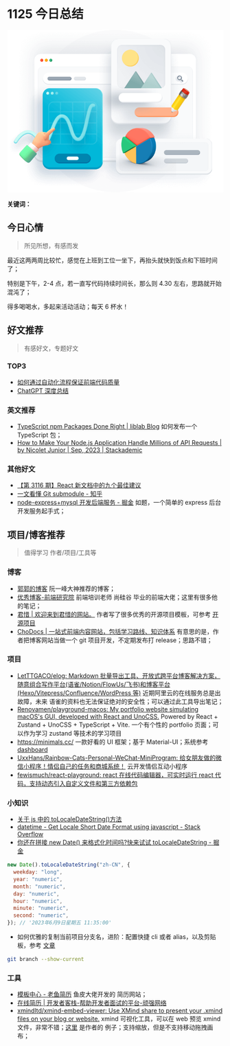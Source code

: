 # 1125 今日总结

![](./imgs/illustration_dashboard.png)

**关键词：**

## 今日心情

> 所见所想，有感而发

最近这两两周比较忙，感觉在上班到工位一坐下，再抬头就快到饭点和下班时间了；

特别是下午，2-4 点，若一直写代码持续时间长，那么则 4.30 左右，思路就开始混沌了；

得多喝喝水，多起来活动活动；每天 6 杯水！

## 好文推荐

> 有感好文，专题好文

### TOP3

- [如何通过自动化流程保证前端代码质量](https://blog.warmplace.cn/post/specification#Eslint)
- [ChatGPT 深度总结](https://blog.warmplace.cn/post/chatgpt#ChatGPT%E5%8F%91%E5%B1%95%E5%8E%86%E7%A8%8B)

### 英文推荐

- [TypeScript npm Packages Done Right | liblab Blog](https://blog.liblab.com/typescript-npm-packages-done-right/) 如何发布一个 TypeScript 包；
- [How to Make Your Node.js Application Handle Millions of API Requests | by Nicolet Junior | Sep, 2023 | Stackademic](https://blog.stackademic.com/how-to-make-your-nodejs-application-handle-millions-of-api-requests-fc4f1c031e58)

### 其他好文

- [【第 3116 期】React 新文档中的九个最佳建议](https://mp.weixin.qq.com/s?__biz=MjM5MTA1MjAxMQ==&mid=2651267445&idx=1&sn=4b1f80efb37419092e761d5daf50d8c5&chksm=bd48f8f18a3f71e7bc77e5c89a24f79b8c4bc91c77a11831a2e3d4b0b7bcad5c263a1d4a9781#rd)
- [一文看懂 Git submodule - 知乎](https://zhuanlan.zhihu.com/p/539147659)
- [node-express+mysql 开发后端服务 - 掘金](https://juejin.cn/post/7254794609638129721) 如题，一个简单的 express 后台开发服务起手式；

## 项目/博客推荐

> 值得学习 作者/项目/工具等

### 博客

- [郭郭的博客](https://blog.warmplace.cn) 阮一峰大神推荐的博客；
- [优秀博客-前端研究院](https://www.yuque.com/xiumubai/fe/uvsfl69fdn2be928) 前端培训老师 尚硅谷 毕业的前端大佬；这里有很多他的笔记；
- [君惜 | 欢迎来到君惜的网站。](https://xinlei3166.com/) 作者写了很多优秀的开源项目模板，可参考 [开源项目](https://xinlei3166.com/package/)
- [ChoDocs | 一站式前端内容网站，包括学习路线、知识体系](https://chodocs.cn/) 有意思的是，作者把博客网站当做一个 git 项目开发，不定期发布打 release；思路不错；

### 项目

- [LetTTGACO/elog: Markdown 批量导出工具、开放式跨平台博客解决方案，随意组合写作平台(语雀/Notion/FlowUs/飞书)和博客平台(Hexo/Vitepress/Confluence/WordPress 等)](https://github.com/LetTTGACO/elog) 近期阿里云的在线服务总是出故障，未来 语雀的资料也无法保证绝对的安全性；可以通过此工具导出笔记；
- [Renovamen/playground-macos: My portfolio website simulating macOS's GUI, developed with React and UnoCSS.](https://github.com/Renovamen/playground-macos) Powered by React + Zustand + UnoCSS + TypeScript + Vite. 一个有个性的 portfolio 页面；可以作为学习 zustand 等技术的学习项目
- https://minimals.cc/ 一款好看的 UI 框架；基于 Material-UI；系统参考 [dashboard](https://minimals.cc/dashboard)
- [UxxHans/Rainbow-Cats-Personal-WeChat-MiniProgram: 给女朋友做的微信小程序！情侣自己的任务和商城系统！](https://github.com/UxxHans/Rainbow-Cats-Personal-WeChat-MiniProgram) 云开发情侣互动小程序
- [fewismuch/react-playground: react 在线代码编辑器，可实时运行 react 代码，支持动态引入自定义文件和第三方依赖包](https://github.com/fewismuch/react-playground)

### 小知识

- [关于 js 中的 toLocaleDateString()方法](https://www.cnblogs.com/bokemoqi/p/17656900.html)
- [datetime - Get Locale Short Date Format using javascript - Stack Overflow](https://stackoverflow.com/questions/2388115/get-locale-short-date-format-using-javascript)
- [你还在拼接 new Date() 来格式化时间吗?快来试试 toLocaleDateString - 掘金](https://juejin.cn/post/7243435843145171003)

```js
new Date().toLocaleDateString("zh-CN", {
  weekday: "long",
  year: "numeric",
  month: "numeric",
  day: "numeric",
  hour: "numeric",
  minute: "numeric",
  second: "numeric",
}); // '2023年6月9日星期五 11:35:00'
```

- 如何优雅的复制当前项目分支名，进阶：配置快捷 cli 或者 alias，以及剪贴板，参考 [文章](https://sugarat.top/technology/learn/copy-branch.html)

```bash
git branch --show-current
```

### 工具

- [模板中心 - 老鱼简历](https://www.laoyujianli.com/templates/%E7%A4%BE%E6%8B%9B?category=%E7%83%AD%E9%97%A8&current=1&searchText=) 鱼皮大佬开发的 简历网站；
- [在线简历 | 开发者客栈-帮助开发者面试的平台-顽强网络](https://www.developers.pub/resume/edit?themeId=5288137043)
- [xmindltd/xmind-embed-viewer: Use XMind share to present your .xmind files on your blog or website.](https://github.com/xmindltd/xmind-embed-viewer) xmind 可视化工具，可以在 web 预览 xmind 文件，非常不错；[这里](https://mindmap.fe-mm.com/) 是作者的 例子；支持缩放，但是不支持移动拖拽画布；
